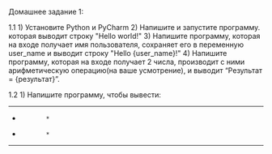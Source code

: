 Домашнее задание 1:

1.1
    1) Установите Python и PyCharm
    2) Напишите и запустите программу. которая выводит строку  "Hello world!" 
    3) Напишите программу, которая на входе получает имя пользователя, cохраняет его в переменную user_name и выводит строку  "Hello {user_name}!" 
4) Напишите программу, которая на входе получает 2 числа, производит с ними арифметическую операцию(на ваше усмотрение), и выводит “Результат = {результат}”.

1.2
    1) Напишите программу, чтобы вывести:
      
*********
*            *
*            *
*********
